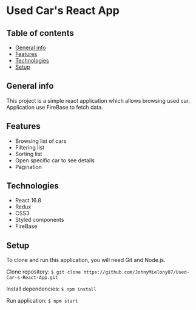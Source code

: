 # Used Car's React App

## Table of contents
* [General info](#general-info)
* [Features](#features)
* [Technologies](#technologies)
* [Setup](#setup)

## General info
This project is a simple react application which allows browsing used car. Application use FireBase to fetch data.

## Features
* Browsing list of cars
* Filtering list
* Sorting  list
* Open specific car to see details
* Pagination

## Technologies
* React 16.8
* Redux
* CSS3
* Styled components
* FireBase

## Setup
To clone and run this application, you will need Git and Node.js. 

Clone repository:
`$ git clone https://github.com/JohnyMielony07/Used-Car-s-React-App.git`

Install dependencies:
`$ npm install`

Run application:
`$ npm start`
